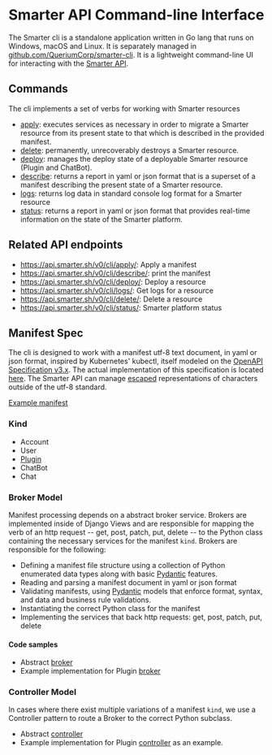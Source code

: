 # Smarter API Command-line Interface

The Smarter cli is a standalone application written in Go lang that runs on Windows, macOS and Linux. It is separately managed in [github.com/QueriumCorp/smarter-cli](https://github.com/QueriumCorp/smarter-cli). It is a lightweight command-line UI for interacting with the [Smarter API](../smarter/smarter/apps/api/v0/cli/).

## Commands

The cli implements a set of verbs for working with Smarter resources

- [apply](../smarter/smarter/apps/api/v0/cli/views/apply.py): executes services as necessary in order to migrate a Smarter resource from its present state to that which is described in the provided manifest.
- [delete](../smarter/smarter/apps/api/v0/cli/views/delete.py): permanently, unrecoverably destroys a Smarter resource.
- [deploy](../smarter/smarter/apps/api/v0/cli/views/delete.py): manages the deploy state of a deployable Smarter resource (Plugin and ChatBot).
- [describe](../smarter/smarter/apps/api/v0/cli/views/describe.py): returns a report in yaml or json format that is a superset of a manifest describing the present state of a Smarter resource.
- [logs](../smarter/smarter/apps/api/v0/cli/views/describe.py): returns log data in standard console log format for a Smarter resource
- [status](../smarter/smarter/apps/api/v0/cli/views/status.py): returns a report in yaml or json format that provides real-time information on the state of the Smarter platform.

<!-- markdownlint-disable MD034 -->

## Related API endpoints

- https://api.smarter.sh/v0/cli/apply/: Apply a manifest
- https://api.smarter.sh/v0/cli/describe/: print the manifest
- https://api.smarter.sh/v0/cli/deploy/: Deploy a resource
- https://api.smarter.sh/v0/cli/logs/: Get logs for a resource
- https://api.smarter.sh/v0/cli/delete/: Delete a resource
- https://api.smarter.sh/v0/cli/status/: Smarter platform status

## Manifest Spec

The cli is designed to work with a manifest utf-8 text document, in yaml or json format, inspired by Kubernetes' kubectl, itself modeled on the [OpenAPI Specification v3.x](https://spec.openapis.org/oas/latest.html). The actual implementation of this specification is located [here](../smarter/smarter/apps/api/v0/cli/). The Smarter API can manage [escaped](https://en.wikipedia.org/wiki/Escape_character) representations of characters outside of the utf-8 standard.

[Example manifest](../smarter/smarter/apps/plugin/data/sample-plugins/example-configuration.yaml)

### Kind

- Account
- User
- [Plugin](../smarter/smarter/apps/plugin/api/v0/manifests/)
- ChatBot
- Chat

### Broker Model

Manifest processing depends on a abstract broker service. Brokers are implemented inside of Django Views and are responsible for mapping the verb of an http request -- get, post, patch, put, delete -- to the Python class containing the necessary services for the manifest `kind`. Brokers are responsible for the following:

- Defining a manifest file structure using a collection of Python enumerated data types along with basic [Pydantic](https://pydantic.dev/) features.
- Reading and parsing a manifest document in yaml or json format
- Validating manifests, using [Pydantic](https://pydantic.dev/) models that enforce format, syntax, and data and business rule validations.
- Instantiating the correct Python class for the manifest
- Implementing the services that back http requests: get, post, patch, put, delete

#### Code samples

- Abstract [broker](../smarter/smarter/apps/api/v0/manifests/broker.py)
- Example implementation for Plugin [broker](../smarter/smarter/apps/plugin/api/v0/manifests/broker.py)

### Controller Model

In cases where there exist multiple variations of a manifest `kind`, we use a Controller pattern to route a Broker to the correct Python subclass.

- Abstract [controller](../smarter/smarter/apps/api/v0/cli/controller.py)
- Example implementation for Plugin [controller](../smarter/smarter/apps/plugin/controller.py) as an example.
